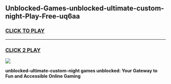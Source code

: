 
## Unblocked-Games-unblocked-ultimate-custom-night-Play-Free-uq6aa
<h3>
<a href="https://premium76.site?title=unblocked-ultimate-custom-night&ref=10A">CLICK TO PLAY</a></h3>
<hr>

<h3>
<a href="https://premium76.site?title=unblocked-ultimate-custom-night&ref=10A">CLICK 2 PLAY</a>
  
</h3>

<a href="https://premium76.site?title=unblocked-ultimate-custom-night&ref=10A"><img src="https://clearcache.store/games.png"></a>


**unblocked-ultimate-custom-night games unblocked: Your Gateway to Fun and Accessible Online Gaming**
